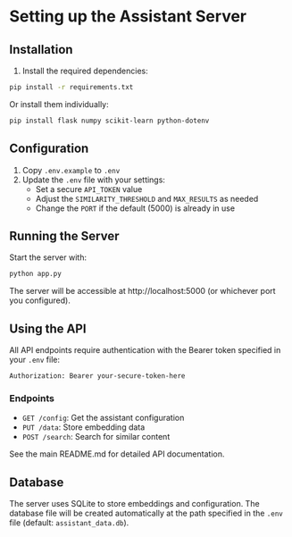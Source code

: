 # Setting up the Assistant Server

## Installation

1. Install the required dependencies:

```bash
pip install -r requirements.txt
```

Or install them individually:

```bash
pip install flask numpy scikit-learn python-dotenv
```

## Configuration

1. Copy `.env.example` to `.env`
1. Update the `.env` file with your settings:
   - Set a secure `API_TOKEN` value
   - Adjust the `SIMILARITY_THRESHOLD` and `MAX_RESULTS` as needed
   - Change the `PORT` if the default (5000) is already in use

## Running the Server

Start the server with:

```bash
python app.py
```

The server will be accessible at http://localhost:5000 (or whichever port you configured).

## Using the API

All API endpoints require authentication with the Bearer token specified in your `.env` file:

```
Authorization: Bearer your-secure-token-here
```

### Endpoints

- `GET /config`: Get the assistant configuration
- `PUT /data`: Store embedding data
- `POST /search`: Search for similar content

See the main README.md for detailed API documentation.

## Database

The server uses SQLite to store embeddings and configuration. The database file will be created automatically at the path specified in the `.env` file (default: `assistant_data.db`).
